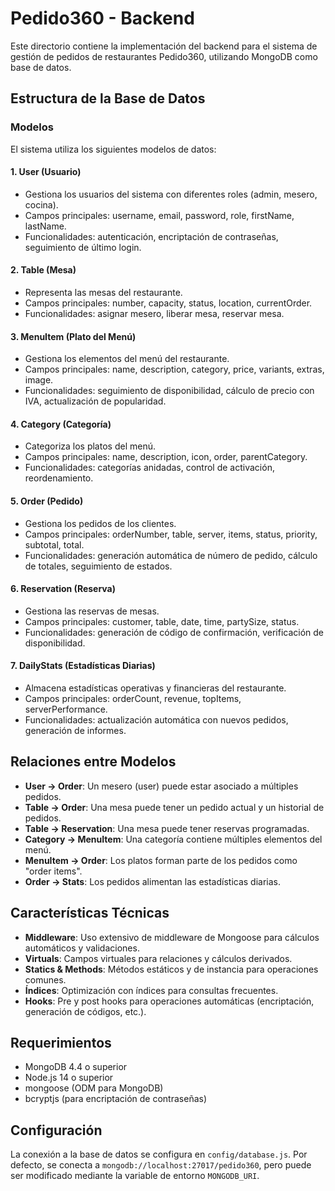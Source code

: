 # Pedido360 - Backend

Este directorio contiene la implementación del backend para el sistema de gestión de pedidos de restaurantes Pedido360, utilizando MongoDB como base de datos.

## Estructura de la Base de Datos

### Modelos

El sistema utiliza los siguientes modelos de datos:

#### 1. User (Usuario)
- Gestiona los usuarios del sistema con diferentes roles (admin, mesero, cocina).
- Campos principales: username, email, password, role, firstName, lastName.
- Funcionalidades: autenticación, encriptación de contraseñas, seguimiento de último login.

#### 2. Table (Mesa)
- Representa las mesas del restaurante.
- Campos principales: number, capacity, status, location, currentOrder.
- Funcionalidades: asignar mesero, liberar mesa, reservar mesa.

#### 3. MenuItem (Plato del Menú)
- Gestiona los elementos del menú del restaurante.
- Campos principales: name, description, category, price, variants, extras, image.
- Funcionalidades: seguimiento de disponibilidad, cálculo de precio con IVA, actualización de popularidad.

#### 4. Category (Categoría)
- Categoriza los platos del menú.
- Campos principales: name, description, icon, order, parentCategory.
- Funcionalidades: categorías anidadas, control de activación, reordenamiento.

#### 5. Order (Pedido)
- Gestiona los pedidos de los clientes.
- Campos principales: orderNumber, table, server, items, status, priority, subtotal, total.
- Funcionalidades: generación automática de número de pedido, cálculo de totales, seguimiento de estados.

#### 6. Reservation (Reserva)
- Gestiona las reservas de mesas.
- Campos principales: customer, table, date, time, partySize, status.
- Funcionalidades: generación de código de confirmación, verificación de disponibilidad.

#### 7. DailyStats (Estadísticas Diarias)
- Almacena estadísticas operativas y financieras del restaurante.
- Campos principales: orderCount, revenue, topItems, serverPerformance.
- Funcionalidades: actualización automática con nuevos pedidos, generación de informes.

## Relaciones entre Modelos

- **User → Order**: Un mesero (user) puede estar asociado a múltiples pedidos.
- **Table → Order**: Una mesa puede tener un pedido actual y un historial de pedidos.
- **Table → Reservation**: Una mesa puede tener reservas programadas.
- **Category → MenuItem**: Una categoría contiene múltiples elementos del menú.
- **MenuItem → Order**: Los platos forman parte de los pedidos como "order items".
- **Order → Stats**: Los pedidos alimentan las estadísticas diarias.

## Características Técnicas

- **Middleware**: Uso extensivo de middleware de Mongoose para cálculos automáticos y validaciones.
- **Virtuals**: Campos virtuales para relaciones y cálculos derivados.
- **Statics & Methods**: Métodos estáticos y de instancia para operaciones comunes.
- **Índices**: Optimización con índices para consultas frecuentes.
- **Hooks**: Pre y post hooks para operaciones automáticas (encriptación, generación de códigos, etc.).

## Requerimientos

- MongoDB 4.4 o superior
- Node.js 14 o superior
- mongoose (ODM para MongoDB)
- bcryptjs (para encriptación de contraseñas)

## Configuración

La conexión a la base de datos se configura en `config/database.js`. Por defecto, se conecta a `mongodb://localhost:27017/pedido360`, pero puede ser modificado mediante la variable de entorno `MONGODB_URI`. 